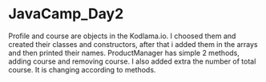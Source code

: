# JavaCamp_Day2
Profile and course are objects in the Kodlama.io. I choosed them and created their classes and constructors, after that i added them in the arrays and then printed their names.
ProductManager has simple 2 methods, adding course and removing course. I also added extra the number of total course. It is changing according to methods.
